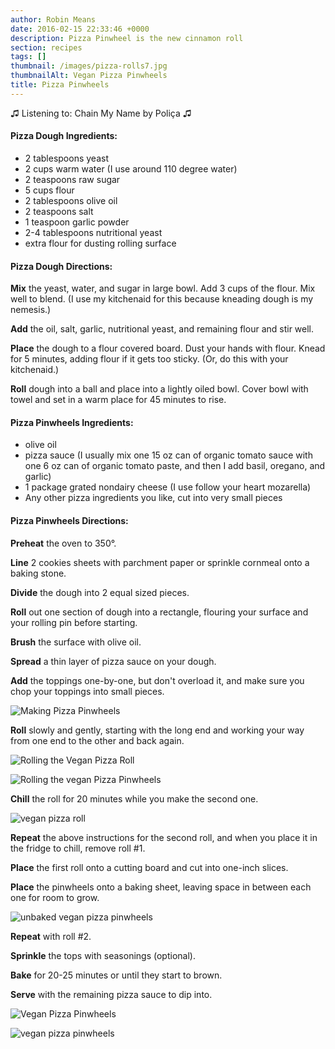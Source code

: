 ```yaml
---
author: Robin Means
date: 2016-02-15 22:33:46 +0000
description: Pizza Pinwheel is the new cinnamon roll
section: recipes
tags: []
thumbnail: /images/pizza-rolls7.jpg
thumbnailAlt: Vegan Pizza Pinwheels
title: Pizza Pinwheels
---
```


♫&nbsp;Listening to: Chain My Name by Poliça ♫

#### Pizza Dough Ingredients:

- 2 tablespoons yeast
- 2 cups warm water (I use around 110 degree water)
- 2 teaspoons raw sugar
- 5 cups flour
- 2 tablespoons olive oil
- 2 teaspoons salt
- 1 teaspoon garlic powder
- 2-4 tablespoons nutritional yeast
- extra flour for dusting rolling surface

#### Pizza Dough Directions:

**Mix** the yeast, water, and sugar in large bowl. Add 3 cups of the flour. Mix well to blend. (I use my kitchenaid for this because kneading dough is my nemesis.)

**Add** the oil, salt, garlic, nutritional yeast, and remaining flour and stir well.

**Place** the dough to a flour covered board. Dust your hands with flour. Knead for 5 minutes, adding flour if it gets too sticky. (Or, do this with your kitchenaid.)

**Roll** dough into a ball and place into a lightly oiled bowl. Cover bowl with towel and set in a warm place for 45 minutes to rise.

#### Pizza Pinwheels Ingredients:

- olive oil
- pizza sauce (I usually mix one 15 oz can of organic tomato sauce with one 6 oz can of organic tomato paste, and then I add basil, oregano, and garlic)
- 1 package grated nondairy cheese (I use follow your heart mozarella)
- Any other pizza ingredients you like, cut into very small pieces

#### Pizza Pinwheels Directions:

**Preheat** the oven to 350°.

**Line** 2 cookies sheets with parchment paper or sprinkle cornmeal onto a baking stone.

**Divide** the dough into 2 equal sized pieces.

**Roll** out one section of dough into a rectangle, flouring your surface and your rolling pin before starting.

**Brush** the surface with olive oil.

**Spread** a thin layer of pizza sauce on your dough.

**Add** the toppings one-by-one, but don't overload it, and make sure you chop your toppings into small pieces.

![Making Pizza Pinwheels](/images/pizza-rolls1.jpg)

**Roll** slowly and gently, starting with the long end and working your way from one end to the other and back again.

![Rolling the Vegan Pizza Roll](/images/pizza-rolls3.jpg)

![Rolling the vegan Pizza Pinwheels](/images/pizza-rolls4.jpg)

**Chill** the roll for 20 minutes while you make the second one.

![vegan pizza roll](/images/pizza-rolls5.jpg)

**Repeat** the above instructions for the second roll, and when you place it in the fridge to chill, remove roll #1.

**Place** the first roll onto a cutting board and cut into one-inch slices.

**Place** the pinwheels onto a baking sheet, leaving space in between each one for room to grow.

![unbaked vegan pizza pinwheels](/images/pizza-rolls6.jpg)

**Repeat** with roll #2.

**Sprinkle** the tops with seasonings (optional).

**Bake** for 20-25 minutes or until they start to brown.

**Serve** with the remaining pizza sauce to dip into.

![Vegan Pizza Pinwheels](/images/pizza-rolls8.jpg)

![vegan pizza pinwheels](/images/pizza-rolls9.jpg)

